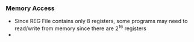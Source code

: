 ### Memory Access
- Since REG File contains only 8 registers, some programs may need to read/write from memory since there are $2^{16}$ registers
- 